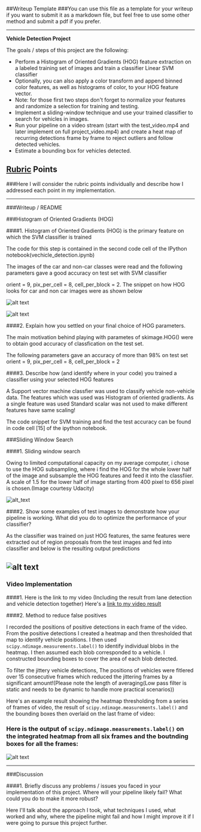 ##Writeup Template
###You can use this file as a template for your writeup if you want to submit it as a markdown file, but feel free to use some other method and submit a pdf if you prefer.

---

**Vehicle Detection Project**

The goals / steps of this project are the following:

* Perform a Histogram of Oriented Gradients (HOG) feature extraction on a labeled training set of images and train a classifier Linear SVM classifier
* Optionally, you can also apply a color transform and append binned color features, as well as histograms of color, to your HOG feature vector. 
* Note: for those first two steps don't forget to normalize your features and randomize a selection for training and testing.
* Implement a sliding-window technique and use your trained classifier to search for vehicles in images.
* Run your pipeline on a video stream (start with the test_video.mp4 and later implement on full project_video.mp4) and create a heat map of recurring detections frame by frame to reject outliers and follow detected vehicles.
* Estimate a bounding box for vehicles detected.

[//]: # (Image References)
[image1]: ./output_images/HOG.png
[image2]: ./output_images/non_HOG.png
[image3]: ./output_images/hog-sub.jpg
[image4]: ./output_images/test_images.png
[image5]: ./output_images/labels_and_ouput.png
[image6]: ./examples/labels_map.png
[image7]: ./examples/output_bboxes.png
[video1]: ./project_video.mp4

## [Rubric](https://review.udacity.com/#!/rubrics/513/view) Points
###Here I will consider the rubric points individually and describe how I addressed each point in my implementation.  

---
###Writeup / README



###Histogram of Oriented Gradients (HOG)

####1. Histogram of Oriented Gradients (HOG) is the primary feature on which the SVM classifier is trained

The code for this step is contained in the second code cell of the IPython notebook(vechicle_detection.ipynb) 

The images of the car and non-car classes were read and the following parameters gave a good accuracy on test set with SVM classifier

orient = 9, pix_per_cell = 8, cell_per_block = 2. The snippet on how HOG looks for car and non car images were as shown below 

![alt text][image1]

![alt text][image2]


####2. Explain how you settled on your final choice of HOG parameters.

The main motivation behind playing with parametes of skimage.HOG() were to obtain good accuracy of classfication on the test set.

The following parameters gave an accuracy of more than 98% on test set
orient = 9, pix_per_cell = 8, cell_per_block = 2


####3. Describe how (and identify where in your code) you trained a classifier using your selected HOG features 

A Support vector machine classfier was used to classify vehicle non-vehicle data. The features which was used was Histogram of oriented gradients. As a single feature was used Standard scalar was not used to make different features have same scaling!

The code snippet for SVM training and find the test accuracy can be found in code cell [15] of the ipython notebook.

###Sliding Window Search

####1. Sliding window search

Owing to limited computational capacity on my average computer, i chose to use the HOG subsampling, where i find the HOG for the whole lower half of the image and subsample the HOG features and feed it into the classfiier. A scale of 1.5 for the lower half of image starting from 400 pixel to 656 pixel is chosen.(Image courtesy Udacity)

![alt_text][image3]

####2. Show some examples of test images to demonstrate how your pipeline is working.  What did you do to optimize the performance of your classifier?

As the classifier was trained on just HOG features, the same features were extracted out of region proposals from the test images and fed into classifier and below is the resulting output predictions 

![alt text][image4]
---

### Video Implementation

####1. Here is the link to my video (Including the result from lane detection and vehicle detection together)
Here's a [link to my video result](./outputproject_video_good:.mp4)


####2. Method to reduce false positives

I recorded the positions of positive detections in each frame of the video.  From the positive detections I created a heatmap and then thresholded that map to identify vehicle positions.  I then used `scipy.ndimage.measurements.label()` to identify individual blobs in the heatmap.  I then assumed each blob corresponded to a vehicle.  I constructed bounding boxes to cover the area of each blob detected.

To filter the jittery vehicle detections, The positions of vehicles were fitlered over 15 consecutive frames which reduced the jittering frames by a significant amount!(Please note the length of averaging(Low pass filter is static and needs to be dynamic to handle more practical scenarios))

Here's an example result showing the heatmap thresholding from a series of frames of video, the result of `scipy.ndimage.measurements.label()` and the bounding boxes then overlaid on the last frame of video:


### Here is the output of `scipy.ndimage.measurements.label()` on the integrated heatmap from all six frames and the boutnding boxes for all the frames:

![alt text][image5]




---

###Discussion

####1. Briefly discuss any problems / issues you faced in your implementation of this project.  Where will your pipeline likely fail?  What could you do to make it more robust?

Here I'll talk about the approach I took, what techniques I used, what worked and why, where the pipeline might fail and how I might improve it if I were going to pursue this project further.  

